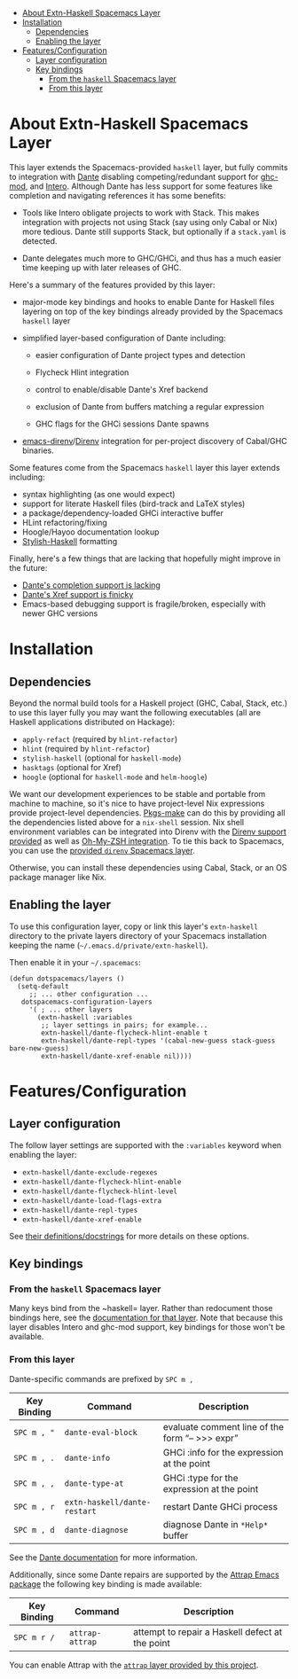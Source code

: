 - [About Extn-Haskell Spacemacs Layer](#orgf1f8121)
- [Installation](#orgca89d30)
  - [Dependencies](#orga836c8f)
  - [Enabling the layer](#org5c80cfc)
- [Features/Configuration](#org0284ece)
  - [Layer configuration](#org3f2ae29)
  - [Key bindings](#org05341e0)
    - [From the `haskell` Spacemacs layer](#org4eb343f)
    - [From this layer](#org2ab8dd3)



<a id="orgf1f8121"></a>

# About Extn-Haskell Spacemacs Layer

This layer extends the Spacemacs-provided `haskell` layer, but fully commits to integration with [Dante](https://github.com/jyp/dante) disabling competing/redundant support for [ghc-mod](http://hackage.haskell.org/package/ghc-mod), and [Intero](https://commercialhaskell.github.io/intero/). Although Dante has less support for some features like completion and navigating references it has some benefits:

-   Tools like Intero obligate projects to work with Stack. This makes integration with projects not using Stack (say using only Cabal or Nix) more tedious. Dante still supports Stack, but optionally if a `stack.yaml` is detected.

-   Dante delegates much more to GHC/GHCi, and thus has a much easier time keeping up with later releases of GHC.

Here's a summary of the features provided by this layer:

-   major-mode key bindings and hooks to enable Dante for Haskell files layering on top of the key bindings already provided by the Spacemacs `haskell` layer

-   simplified layer-based configuration of Dante including:
    -   easier configuration of Dante project types and detection

    -   Flycheck Hlint integration

    -   control to enable/disable Dante's Xref backend

    -   exclusion of Dante from buffers matching a regular expression

    -   GHC flags for the GHCi sessions Dante spawns

-   [emacs-direnv](https://github.com/wbolster/emacs-direnv)/[Direnv](https://direnv.net/) integration for per-project discovery of Cabal/GHC binaries.

Some features come from the Spacemacs `haskell` layer this layer extends including:

-   syntax highlighting (as one would expect)
-   support for literate Haskell files (bird-track and LaTeX styles)
-   a package/dependency-loaded GHCi interactive buffer
-   HLint refactoring/fixing
-   Hoogle/Hayoo documentation lookup
-   [Stylish-Haskell](https://github.com/jaspervdj/stylish-haskell) formatting

Finally, here's a few things that are lacking that hopefully might improve in the future:

-   [Dante's completion support is lacking](https://github.com/jyp/dante/issues/54)
-   [Dante's Xref support is finicky](https://github.com/jyp/dante/issues/78)
-   Emacs-based debugging support is fragile/broken, especially with newer GHC versions


<a id="orgca89d30"></a>

# Installation


<a id="orga836c8f"></a>

## Dependencies

Beyond the normal build tools for a Haskell project (GHC, Cabal, Stack, etc.) to use this layer fully you may want the following executables (all are Haskell applications distributed on Hackage):

-   `apply-refact` (required by `hlint-refactor`)
-   `hlint` (required by `hlint-refactor`)
-   `stylish-haskell` (optional for `haskell-mode`)
-   `hasktags` (optional for Xref)
-   `hoogle` (optional for `haskell-mode` and `helm-hoogle`)

We want our development experiences to be stable and portable from machine to machine, so it's nice to have project-level Nix expressions provide project-level dependencies. [Pkgs-make](../../../../pkgs-make/README.md) can do this by providing all the dependencies listed above for a `nix-shell` session. Nix shell environment variables can be integrated into Direnv with the [Direnv support provided](../../../direnv/README.md) as well as [Oh-My-ZSH integration](../../../oh-my-zsh/README.md). To tie this back to Spacemacs, you can use the [provided `direnv` Spacemacs layer](../direnv/README.md).

Otherwise, you can install these dependencies using Cabal, Stack, or an OS package manager like Nix.


<a id="org5c80cfc"></a>

## Enabling the layer

To use this configuration layer, copy or link this layer's `extn-haskell` directory to the private layers directory of your Spacemacs installation keeping the name (`~/.emacs.d/private/extn-haskell`).

Then enable it in your `~/.spacemacs`:

```emacs-lisp
(defun dotspacemacs/layers ()
  (setq-default
     ;; ... other configuration ...
   dotspacemacs-configuration-layers
     '( ; ... other layers
       (extn-haskell :variables
        ;; layer settings in pairs; for example...
        extn-haskell/dante-flycheck-hlint-enable t
        extn-haskell/dante-repl-types '(cabal-new-guess stack-guess bare-new-guess)
        extn-haskell/dante-xref-enable nil))))
```


<a id="org0284ece"></a>

# Features/Configuration


<a id="org3f2ae29"></a>

## Layer configuration

The follow layer settings are supported with the `:variables` keyword when enabling the layer:

-   `extn-haskell/dante-exclude-regexes`
-   `extn-haskell/dante-flycheck-hlint-enable`
-   `extn-haskell/dante-flycheck-hlint-level`
-   `extn-haskell/dante-load-flags-extra`
-   `extn-haskell/dante-repl-types`
-   `extn-haskell/dante-xref-enable`

See [their definitions/docstrings](./config.el) for more details on these options.


<a id="org05341e0"></a>

## Key bindings


<a id="org4eb343f"></a>

### From the `haskell` Spacemacs layer

Many keys bind from the ~haskell= layer. Rather than redocument those bindings here, see the [documentation for that layer](https://github.com/syl20bnr/spacemacs/tree/master/layers/+lang/haskell#key-bindings). Note that because this layer disables Intero and ghc-mod support, key bindings for those won't be available.


<a id="org2ab8dd3"></a>

### From this layer

Dante-specific commands are prefixed by `SPC m ,`

| Key Binding | Command                      | Description                                           |
|----------- |---------------------------- |----------------------------------------------------- |
| `SPC m , "` | `dante-eval-block`           | evaluate comment line of the form “&#x2013; >>> expr” |
| `SPC m , .` | `dante-info`                 | GHCi :info for the expression at the point            |
| `SPC m , ,` | `dante-type-at`              | GHCi :type for the expression at the point            |
| `SPC m , r` | `extn-haskell/dante-restart` | restart Dante GHCi process                            |
| `SPC m , d` | `dante-diagnose`             | diagnose Dante in `*Help*` buffer                     |

See the [Dante documentation](https://github.com/jyp/dante) for more information.

Additionally, since some Dante repairs are supported by the [Attrap Emacs package](https://github.com/jyp/attrap) the following key binding is made available:

| Key Binding | Command         | Description                                     |
|----------- |--------------- |----------------------------------------------- |
| `SPC m r /` | `attrap-attrap` | attempt to repair a Haskell defect at the point |

You can enable Attrap with the [`attrap` layer provided by this project](../attrap/README.md).
